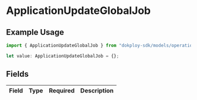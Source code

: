 # ApplicationUpdateGlobalJob

## Example Usage

```typescript
import { ApplicationUpdateGlobalJob } from "dokploy-sdk/models/operations";

let value: ApplicationUpdateGlobalJob = {};
```

## Fields

| Field       | Type        | Required    | Description |
| ----------- | ----------- | ----------- | ----------- |